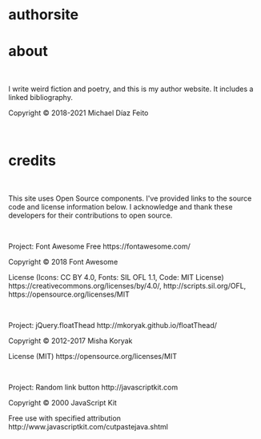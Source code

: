 # authorsite
<h1>about</h1>
<br>
<p>I write weird fiction and poetry, and this is my author website. It includes a linked bibliography.</p>
<p>Copyright &copy; 2018-2021 Michael Díaz Feito</p>
<br>
<h1>credits</h1>
<br>
<p>This site uses Open Source components. I've provided links to the source code and license information below. I acknowledge and thank these developers for their contributions to open source.</p>
<br>
<p>Project: Font Awesome Free https://fontawesome.com/</p>
<p>Copyright &copy; 2018 Font Awesome
<p>License (Icons: CC BY 4.0, Fonts: SIL OFL 1.1, Code: MIT License) https://creativecommons.org/licenses/by/4.0/, http://scripts.sil.org/OFL, https://opensource.org/licenses/MIT</p>
<br>
<p>Project: jQuery.floatThead http://mkoryak.github.io/floatThead/</p>
<p>Copyright &copy; 2012-2017 Misha Koryak</p>
<p>License (MIT) https://opensource.org/licenses/MIT</p>
<br>
<p>Project: Random link button http://javascriptkit.com</p>
<p>Copyright &copy; 2000 JavaScript Kit</p>
<p>Free use with specified attribution http://www.javascriptkit.com/cutpastejava.shtml</p>
